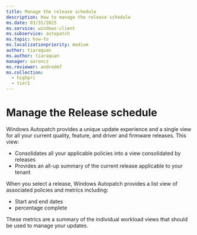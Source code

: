```yaml
---
title: Manage the release schedule
description: How to manage the release schedule
ms.date: 03/31/2025
ms.service: windows-client
ms.subservice: autopatch
ms.topic: how-to
ms.localizationpriority: medium
author: tiaraquan
ms.author: tiaraquan
manager: aaroncz
ms.reviewer: andredm7
ms.collection:
  - highpri
  - tier1
---
```


# Manage the Release schedule

Windows Autopatch provides a unique update experience and a single view for all your current quality, feature, and driver and firmware releases. This view:

- Consolidates all your applicable policies into a view consolidated by releases
- Provides an all-up summary of the current release applicable to your tenant

When you select a release, Windows Autopatch provides a list view of associated policies and metrics including:

- Start and end dates
- percentage complete

These metrics are a summary of the individual workload views that should be used to manage your updates.
